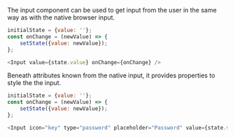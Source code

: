 The input component can be used to get input from the user in the same way as with the native browser input.

```javascript
initialState = {value: ''};
const onChange = (newValue) => {
	setState({value: newValue});
};

<Input value={state.value} onChange={onChange} />
```

Beneath attributes known from the native input, it provides properties to style the the input.

```javascript
initialState = {value: ''};
const onChange = (newValue) => {
	setState({value: newValue});
};

<Input icon="key" type="password" placeholder="Password" value={state.value} onChange={onChange} />
```
